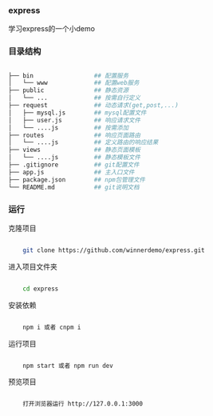 ### express
学习express的一个小demo

### 目录结构

```bash

├── bin                 ## 配置服务
│	└── www             ## 配置web服务
├── public              ## 静态资源
│	└── ...             ## 按需自行定义
├── request             ## 动态请求(get,post,...)
│	├── mysql.js        ## mysql配置文件
│	├── user.js         ## 响应请求文件
│	└── ....js          ## 按需添加
├── routes              ## 响应页面路由
│	└── ....js          ## 定义路由的响应结果
├── views               ## 静态页面模板
│	└── ....js          ## 静态模板文件
├── .gitignore          ## git配置文件
├── app.js              ## 主入口文件
├── package.json        ## npm包管理文件
└── README.md           ## git说明文档

```
### 运行

克隆项目
```bash

	git clone https://github.com/winnerdemo/express.git

```
进入项目文件夹
```bash

	cd express

```
安装依赖
```bash

	npm i 或者 cnpm i

```
运行项目
```bash

	npm start 或者 npm run dev

```
预览项目
```bash

	打开浏览器运行 http://127.0.0.1:3000
```
